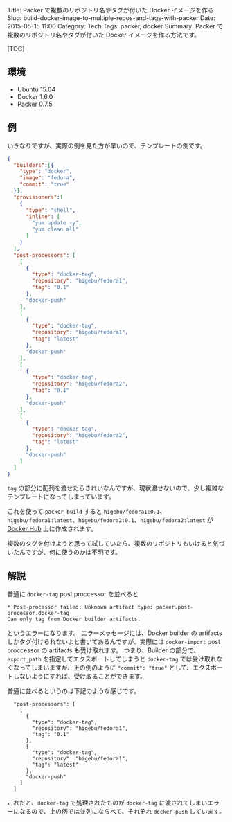 Title: Packer で複数のリポジトリ名やタグが付いた Docker イメージを作る
Slug: build-docker-image-to-multiple-repos-and-tags-with-packer
Date: 2015-05-15 11:00
Category: Tech
Tags: packer, docker
Summary: Packer で複数のリポジトリ名やタグが付いた Docker イメージを作る方法です。

[TOC]

## 環境

* Ubuntu 15.04
* Docker 1.6.0
* Packer 0.7.5

## 例

いきなりですが、実際の例を見た方が早いので、テンプレートの例です。

```json
{
  "builders":[{
    "type": "docker",
    "image": "fedora",
    "commit": "true"
  }],
  "provisioners":[
    {
      "type": "shell",
      "inline": [
        "yum update -y",
        "yum clean all"
      ]
    }
  ],
  "post-processors": [
    [
      {
        "type": "docker-tag",
        "repository": "higebu/fedora1",
        "tag": "0.1"
      },
      "docker-push"
    ],
    [
      {
        "type": "docker-tag",
        "repository": "higebu/fedora1",
        "tag": "latest"
      },
      "docker-push"
    ],
    [
      {
        "type": "docker-tag",
        "repository": "higebu/fedora2",
        "tag": "0.1"
      },
      "docker-push"
    ],
    [
      {
        "type": "docker-tag",
        "repository": "higebu/fedora2",
        "tag": "latest"
      },
      "docker-push"
    ]
  ]
}
```

`tag` の部分に配列を渡せたらきれいなんですが、現状渡せないので、少し複雑なテンプレートになってしまっています。

これを使って `packer build` すると `higebu/fedora1:0.1`、`higebu/fedora1:latest`、`higebu/fedora2:0.1`、`higebu/fedora2:latest` が [Docker Hub](https://hub.docker.com/) 上に作成されます。

複数のタグを付けようと思って試していたら、複数のリポジトリもいけると気づいたんですが、何に使うのかは不明です。


## 解説

普通に `docker-tag` post proccessor を並べると

```
* Post-processor failed: Unknown artifact type: packer.post-processor.docker-tag
Can only tag from Docker builder artifacts.
```

というエラーになります。
エラーメッセージには、Docker builder の artifacts しかタグ付けられないよと書いてあるんですが、実際には `docker-import` post proccessor の artifacts も受け取れます。
つまり、Builder の部分で、`export_path` を指定してエクスポートしてしまうと `docker-tag` では受け取れなくなってしまいますが、上の例のように `"commit": "true"` として、エクスポートしないようにすれば、受け取ることができます。

普通に並べるというのは下記のような感じです。

```
  "post-processors": [
    [
      {
        "type": "docker-tag",
        "repository": "higebu/fedora1",
        "tag": "0.1"
      },
      {
        "type": "docker-tag",
        "repository": "higebu/fedora1",
        "tag": "latest"
      },
      "docker-push"
    ]
  ]
```

これだと、`docker-tag` で処理されたものが `docker-tag` に渡されてしまいエラーになるので、上の例では並列にならべて、それぞれ `docker-push` しています。
